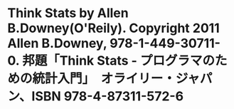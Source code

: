 # Think Stats by Allen B.Downey(O'Reily). Copyright 2011 Allen B.Downey, 978-1-449-30711-0. 邦題「Think Stats - プログラマのための統計入門」　オライリー・ジャパン、ISBN 978-4-87311-572-6
